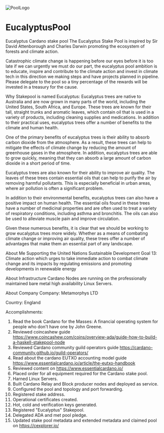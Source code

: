 <div style="display: flex; align-items: flex-start;">
  <img src="https://user-images.githubusercontent.com/115787614/210828258-4b177721-2950-4052-91dc-b93a25fb7843.png" alt="PoolLogo">
  <a href="https://cexplorer.io/" target="_blank">
    <img width="" class="img-fluid" src="https://js.cexplorer.io/img/award/b07269e436bb93f8840a9c9fbc51bc.png" alt="">
  </a>
</div>


# EucalyptusPool
Eucalyptus Cardano stake pool
The Eucalyptus Stake Pool is inspired by Sir David Attenborough and Charles Darwin promoting the ecosystem of forests and climate action.

Catastrophic climate change is happening before our eyes before it is too late if we can urgently we must do our part, the eucalyptus pool ambition is to educate, inspire and contribute to the climate action and invest in climate tech in this direction we making steps and have projects planned in pipeline. Please delegate to the pool so a tiny percentage of the rewards will be invested in a treasury for the cause.



Why Stakepool is named Eucalyptus:
Eucalyptus trees are native to Australia and are now grown in many parts of the world, including the United States, South Africa, and Europe. These trees are known for their tall, straight trunks and aromatic leaves, which contain oil that is used in a variety of products, including cleaning supplies and medications. In addition to their practical uses, eucalyptus trees offer a number of benefits to the climate and human health.

One of the primary benefits of eucalyptus trees is their ability to absorb carbon dioxide from the atmosphere. As a result, these trees can help to mitigate the effects of climate change by reducing the amount of greenhouse gases in the atmosphere. In addition, eucalyptus trees are able to grow quickly, meaning that they can absorb a large amount of carbon dioxide in a short period of time.

Eucalyptus trees are also known for their ability to improve air quality. The leaves of these trees contain essential oils that can help to purify the air by removing harmful pollutants. This is especially beneficial in urban areas, where air pollution is often a significant problem.

In addition to their environmental benefits, eucalyptus trees can also have a positive impact on human health. The essential oils found in these trees have a number of medicinal properties and are often used to treat a variety of respiratory conditions, including asthma and bronchitis. The oils can also be used to alleviate muscle pain and improve circulation.

Given these numerous benefits, it is clear that we should be working to grow eucalyptus trees more widely. Whether as a means of combating climate change or improving air quality, these trees offer a number of advantages that make them an essential part of any landscape.

About Me
Supporting the United Nations Sustainable Development Goal 13: Climate action which urges to take immediate action to combat climate change and its impacts by regulating emissions and promoting developments in renewable energy

About Infrastructure
Cardano Nodes are running on the professionally maintained bare metal high availability Linux Servers.

About Company
Company: Metamorphys LTD

Country: England

Accomplishments:
1) Read the book Cardano for the Masses: A financial operating system for people who don't have one by John Greene.
2) Reviewed coincashew guide https://www.coincashew.com/coins/overview-ada/guide-how-to-build-a-haskell-stakepool-node
3) Reviewed Cardano community guild operators guide https://cardano-community.github.io/guild-operators/
4) Read about the cardano EUTXO accounting model guide https://www.essentialcardano.io/article/the-eutxo-handbook
5) Reviewed content on https://www.essentialcardano.io/
6) Placed order for all equipment required for the Cardano stake pool. 
7) Harned Linux Servers.
8) Built Cardano Relay and Block producer nodes and deployed as service.
9) Configured the pool and topology and port forwarding. 
10) Registered stake address. 
11) Operational certificates created.
12) Hot, cold and verification keys generated.
13) Registered "Eucalyptus" Stakepool.
14) Delegated ADA and met pool pledge.
15) Updated stake pool metadata and extended metadata and claimed pool on https://cexplorer.io/ 
